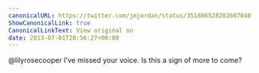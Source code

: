```yaml
---
canonicalURL: https://twitter.com/jmjordan/status/351806528283607040
ShowCanonicalLink: true
CanonicalLinkText: View original on
date: 2013-07-01T20:56:27+00:00
---
```

@lilyrosecooper I’ve missed your voice. Is this a sign of more to come?
